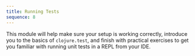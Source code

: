 ```yaml
---
title: Running Tests
sequence: 8
---
```


This module will help make sure your setup is working correctly,
introduce you to the basics of `clojure.test`,
and finish with practical exercises to get you familiar with running unit tests in a REPL from your IDE.